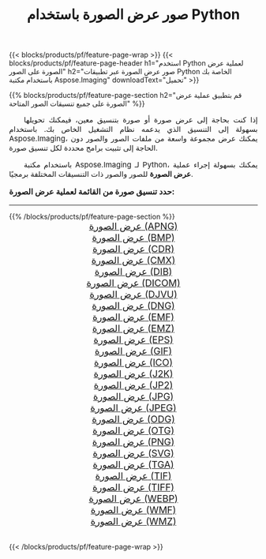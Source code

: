 ﻿---
title: صور عرض الصورة باستخدام Python 
weight: 3920
url: /ar/python-net/viewer/ 
lang: ar
langdirlevel: 2
locales: zh-hans,ja,it,ru,de,es,fr,nl,id,lt,pl,pt,vi,tr,ko,zh-hant,ar,hi,th,sv,cs,uk,he
description: تطبيق مكتبة Aspose.Imaging على الصور والصور الفوتوغرافية عرض الصورة باستخدام تطبيقات Python وواجهات برمجة تطبيقات الخادم الخاصة بك.
---

{{< blocks/products/pf/feature-page-wrap >}}
{{< blocks/products/pf/feature-page-header h1="استخدم Python لعملية عرض الصورة على الصور" h2="صور عرض الصورة عبر تطبيقات Python الخاصة بك باستخدام مكتبة Aspose.Imaging" downloadText="تحميل" >}}


{{% blocks/products/pf/feature-page-section  h2="قم بتطبيق عملية عرض الصورة على جميع تنسيقات الصور المتاحة" %}}
<p align="justify" style="text-indent:2em;font-size:15px;">
إذا كنت بحاجة إلى عرض صورة أو صورة بتنسيق معين، فيمكنك تحويلها بسهولة إلى التنسيق الذي يدعمه نظام التشغيل الخاص بك. باستخدام Aspose.Imaging، يمكنك عرض مجموعة واسعة من ملفات الصور والصور دون الحاجة إلى تثبيت برامج محددة لكل تنسيق صورة.
</p>
<p align="justify" style="text-indent:2em;font-size:15px;">
باستخدام مكتبة Aspose.Imaging لـ Python، يمكنك بسهولة إجراء عملية <b>عرض الصورة</b> للصور والصور ذات التنسيقات المختلفة برمجيًا.
</p>
<h3 style="margin-top:16px;">
حدد تنسيق صورة من القائمة لعملية عرض الصورة:
</h3>
<hr/>
{{% /blocks/products/pf/feature-page-section %}}
<div class="container-fluid productfamilypage bg-gray">
    <div class="convertypes bg-gray agp-content section">
        <div class="container">
		<div class="row other-converters" style="gap: 10px;font-size: 19px;text-align:center;">
		    <div class='col-md-3 other-converter remove-lp remove-rp'><a href="/imaging/ar/python-net/viewer/apng/" style="padding:15px;">عرض الصورة (APNG)</a></div><div class='col-md-3 other-converter remove-lp remove-rp'><a href="/imaging/ar/python-net/viewer/bmp/" style="padding:15px;">عرض الصورة (BMP)</a></div><div class='col-md-3 other-converter remove-lp remove-rp'><a href="/imaging/ar/python-net/viewer/cdr/" style="padding:15px;">عرض الصورة (CDR)</a></div><div class='col-md-3 other-converter remove-lp remove-rp'><a href="/imaging/ar/python-net/viewer/cmx/" style="padding:15px;">عرض الصورة (CMX)</a></div><div class='col-md-3 other-converter remove-lp remove-rp'><a href="/imaging/ar/python-net/viewer/dib/" style="padding:15px;">عرض الصورة (DIB)</a></div><div class='col-md-3 other-converter remove-lp remove-rp'><a href="/imaging/ar/python-net/viewer/dicom/" style="padding:15px;">عرض الصورة (DICOM)</a></div><div class='col-md-3 other-converter remove-lp remove-rp'><a href="/imaging/ar/python-net/viewer/djvu/" style="padding:15px;">عرض الصورة (DJVU)</a></div><div class='col-md-3 other-converter remove-lp remove-rp'><a href="/imaging/ar/python-net/viewer/dng/" style="padding:15px;">عرض الصورة (DNG)</a></div><div class='col-md-3 other-converter remove-lp remove-rp'><a href="/imaging/ar/python-net/viewer/emf/" style="padding:15px;">عرض الصورة (EMF)</a></div><div class='col-md-3 other-converter remove-lp remove-rp'><a href="/imaging/ar/python-net/viewer/emz/" style="padding:15px;">عرض الصورة (EMZ)</a></div><div class='col-md-3 other-converter remove-lp remove-rp'><a href="/imaging/ar/python-net/viewer/eps/" style="padding:15px;">عرض الصورة (EPS)</a></div><div class='col-md-3 other-converter remove-lp remove-rp'><a href="/imaging/ar/python-net/viewer/gif/" style="padding:15px;">عرض الصورة (GIF)</a></div><div class='col-md-3 other-converter remove-lp remove-rp'><a href="/imaging/ar/python-net/viewer/ico/" style="padding:15px;">عرض الصورة (ICO)</a></div><div class='col-md-3 other-converter remove-lp remove-rp'><a href="/imaging/ar/python-net/viewer/j2k/" style="padding:15px;">عرض الصورة (J2K)</a></div><div class='col-md-3 other-converter remove-lp remove-rp'><a href="/imaging/ar/python-net/viewer/jp2/" style="padding:15px;">عرض الصورة (JP2)</a></div><div class='col-md-3 other-converter remove-lp remove-rp'><a href="/imaging/ar/python-net/viewer/jpg/" style="padding:15px;">عرض الصورة (JPG)</a></div><div class='col-md-3 other-converter remove-lp remove-rp'><a href="/imaging/ar/python-net/viewer/jpeg/" style="padding:15px;">عرض الصورة (JPEG)</a></div><div class='col-md-3 other-converter remove-lp remove-rp'><a href="/imaging/ar/python-net/viewer/odg/" style="padding:15px;">عرض الصورة (ODG)</a></div><div class='col-md-3 other-converter remove-lp remove-rp'><a href="/imaging/ar/python-net/viewer/otg/" style="padding:15px;">عرض الصورة (OTG)</a></div><div class='col-md-3 other-converter remove-lp remove-rp'><a href="/imaging/ar/python-net/viewer/png/" style="padding:15px;">عرض الصورة (PNG)</a></div><div class='col-md-3 other-converter remove-lp remove-rp'><a href="/imaging/ar/python-net/viewer/svg/" style="padding:15px;">عرض الصورة (SVG)</a></div><div class='col-md-3 other-converter remove-lp remove-rp'><a href="/imaging/ar/python-net/viewer/tga/" style="padding:15px;">عرض الصورة (TGA)</a></div><div class='col-md-3 other-converter remove-lp remove-rp'><a href="/imaging/ar/python-net/viewer/tif/" style="padding:15px;">عرض الصورة (TIF)</a></div><div class='col-md-3 other-converter remove-lp remove-rp'><a href="/imaging/ar/python-net/viewer/tiff/" style="padding:15px;">عرض الصورة (TIFF)</a></div><div class='col-md-3 other-converter remove-lp remove-rp'><a href="/imaging/ar/python-net/viewer/webp/" style="padding:15px;">عرض الصورة (WEBP)</a></div><div class='col-md-3 other-converter remove-lp remove-rp'><a href="/imaging/ar/python-net/viewer/wmf/" style="padding:15px;">عرض الصورة (WMF)</a></div><div class='col-md-3 other-converter remove-lp remove-rp'><a href="/imaging/ar/python-net/viewer/wmz/" style="padding:15px;">عرض الصورة (WMZ)</a></div>
                </div>
        </div>
    </div>
</div>
<br/>

{{< /blocks/products/pf/feature-page-wrap >}}
